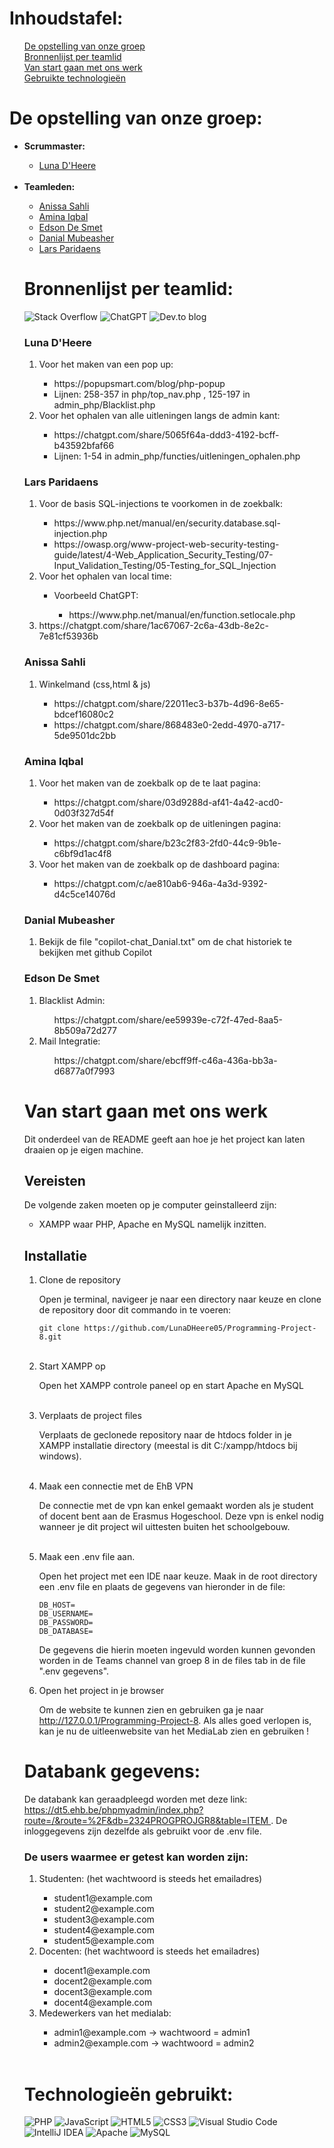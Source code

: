<h1>Inhoudstafel:</h1>
<ol>
  
  [De opstelling van onze groep](https://github.com/LunaDHeere05/Programming-Project-8#de-opstelling-van-onze-groep-) <br>
  [Bronnenlijst per teamlid](https://github.com/LunaDHeere05/Programming-Project-8#de-opstelling-van-onze-groep-) <br>
  [Van start gaan met ons werk](https://github.com/LunaDHeere05/Programming-Project-8#de-opstelling-van-onze-groep-) <br>
  [Gebruikte technologieën](https://github.com/LunaDHeere05/Programming-Project-8#de-opstelling-van-onze-groep-) <br>
  
</ol>

<h1>De opstelling van onze groep: </h1>
<ul>
  <li><b>Scrummaster:</b></li>
    <ul>
    <li><a href="https://github.com/LunaDHeere05">Luna D'Heere</a></li>
    </ul>
<br>
  <li><b>Teamleden:</b></li>
      <ul>
      <li><a href="https://github.com/anissa-hli">Anissa Sahli</a></li>
      <li><a href="https://github.com/Amina-Iqbal">Amina Iqbal</a></li>
      <li><a href="https://github.com/edsondes">Edson De Smet</a></li>
      <li><a href="https://github.com/dominium2">Danial Mubeasher</a></li>
      <li><a href="https://github.com/lord-nox">Lars Paridaens</a></li>
  </ul>

<h1>Bronnenlijst per teamlid: </h1>

![Stack Overflow](https://img.shields.io/badge/-Stackoverflow-FE7A16?style=for-the-badge&logo=stack-overflow&logoColor=white)
![ChatGPT](https://img.shields.io/badge/chatGPT-74aa9c?style=for-the-badge&logo=openai&logoColor=white)
![Dev.to blog](https://img.shields.io/badge/dev.to-0A0A0A?style=for-the-badge&logo=dev.to&logoColor=white)
 
<h3>Luna D'Heere</h3>
<ol>
  <li>Voor het maken van een pop up:</li>
  <ul>
    <li>https://popupsmart.com/blog/php-popup</li>
    <li>Lijnen: 258-357 in php/top_nav.php , 125-197 in admin_php/Blacklist.php</li>
  </ul>
  <li>Voor het ophalen van alle uitleningen langs de admin kant:</li>
    <ul>
      <li>https://chatgpt.com/share/5065f64a-ddd3-4192-bcff-b43592bfaf66</li>
      <li>Lijnen: 1-54 in admin_php/functies/uitleningen_ophalen.php</li>
    </ul>
</ol>
<h3>Lars Paridaens</h3>
<ol>
  <li>Voor de basis SQL-injections te voorkomen in de zoekbalk:</li>
  <ul>
    <li>https://www.php.net/manual/en/security.database.sql-injection.php</li>
    <li>https://owasp.org/www-project-web-security-testing-guide/latest/4-Web_Application_Security_Testing/07-Input_Validation_Testing/05-Testing_for_SQL_Injection</li>
  </ul>
  <li>Voor het ophalen van local time:</li>
    <ul>
     <li>Voorbeeld ChatGPT:</li>
<ul> <li>https://www.php.net/manual/en/function.setlocale.php</li></ul>
    </ul>

<li>https://chatgpt.com/share/1ac67067-2c6a-43db-8e2c-7e81cf53936b</li>
</ol>
<h3>Anissa Sahli</h3>
<ol>
  <li>Winkelmand (css,html & js)</li>
  <ul>
    <li>https://chatgpt.com/share/22011ec3-b37b-4d96-8e65-bdcef16080c2</li>
    <li>https://chatgpt.com/share/868483e0-2edd-4970-a717-5de9501dc2bb</li>
  </ul>
  <!-- <li>Voor het ophalen van local time:</li>
    <ul>
      <li>https://www.php.net/manual/en/function.setlocale.php</li>
    </ul> -->
</ol>
<h3>Amina Iqbal</h3>
<ol>
  <li>Voor het maken van de zoekbalk op de te laat pagina:</li>
  <ul>
    <li>https://chatgpt.com/share/03d9288d-af41-4a42-acd0-0d03f327d54f</li>
  </ul>
  <li>Voor het maken van de zoekbalk op de uitleningen pagina:</li>
  <ul>
    <li>https://chatgpt.com/share/b23c2f83-2fd0-44c9-9b1e-c6bf9d1ac4f8</li>
  </ul>
  <li>Voor het maken van de zoekbalk op de dashboard pagina:</li>
  <ul>
    <li>https://chatgpt.com/c/ae810ab6-946a-4a3d-9392-d4c5ce14076d</li>
  </ul>
</ol>
<h3>Danial Mubeasher</h3>
<ol>
  <li>Bekijk de file "copilot-chat_Danial.txt" om de chat historiek te bekijken met github Copilot</li>
</ol>
<h3>Edson De Smet</h3>
<ol>
  <li>Blacklist Admin:</li>
  <ul>https://chatgpt.com/share/ee59939e-c72f-47ed-8aa5-8b509a72d277</ul>
  <li>Mail Integratie:</li>
  <ul>https://chatgpt.com/share/ebcff9ff-c46a-436a-bb3a-d6877a0f7993</ul>
</ol>

<h1>Van start gaan met ons werk</h1>
<p>Dit onderdeel van de README geeft aan hoe je het project kan laten draaien op je eigen machine.</p>

<h2>Vereisten</h2>
<p>De volgende zaken moeten op je computer geinstalleerd zijn:</p>

<ul>
  <li>XAMPP waar PHP, Apache en MySQL namelijk inzitten.</li>
</ul>

<h2>Installatie</h2>

<ol type="1">
  <li>Clone de repository</li>
  <p>Open je terminal, navigeer je naar een directory naar keuze en clone de repository door dit commando in te voeren: </p>
  
  ```
  git clone https://github.com/LunaDHeere05/Programming-Project-8.git
  ```
<br>
<li>Start XAMPP op</li>
<p>Open het XAMPP controle paneel op en start Apache en MySQL</p>
<br>
<li>Verplaats de project files</li>
<p>Verplaats de geclonede repository naar de htdocs folder in je XAMPP installatie directory (meestal is dit C:/xampp/htdocs bij windows).</p>
<br>
<li>Maak een connectie met de EhB VPN</li>
<p>De connectie met de vpn kan enkel gemaakt worden als je student of docent bent aan de Erasmus Hogeschool. Deze vpn is enkel nodig wanneer je dit project
wil uittesten buiten het schoolgebouw.</p>
<br>
<li>Maak een .env file aan.</li>
<p>Open het project met een IDE naar keuze. Maak in de root directory een .env file en plaats de gegevens van hieronder in de file: </p>

```
DB_HOST=
DB_USERNAME=
DB_PASSWORD=
DB_DATABASE=
```
<p>De gegevens die hierin moeten ingevuld worden kunnen gevonden worden in de Teams channel van groep 8 in de files tab in de file ".env gegevens".</p>
<li>Open het project in je browser</li>
<p>Om de website te kunnen zien en gebruiken ga je naar <a href="http://127.0.0.1/Programming-Project-8">http://127.0.0.1/Programming-Project-8</a>. Als alles goed verlopen is, kan je nu de uitleenwebsite van het MediaLab zien en gebruiken !</p>
</ol>
<h1>Databank gegevens:</h1>
  
  <p>De databank kan geraadpleegd worden met deze link: <a href="https://dt5.ehb.be/phpmyadmin/index.php?route=/&route=%2F&db=2324PROGPROJGR8&table=ITEM"> https://dt5.ehb.be/phpmyadmin/index.php?route=/&route=%2F&db=2324PROGPROJGR8&table=ITEM </a>. De inloggegevens zijn dezelfde als gebruikt voor de .env file. </p>

<h3>De users waarmee er getest kan worden zijn: </h3>
  <ol type=1>
    <li>Studenten: (het wachtwoord is steeds het emailadres)</li>
    <ul>
      <li>student1@example.com</li>
      <li>student2@example.com</li>
      <li>student3@example.com</li>
      <li>student4@example.com</li>
      <li>student5@example.com</li>
    </ul>
    <li>Docenten: (het wachtwoord is steeds het emailadres)</li>
    <ul>
        <li>docent1@example.com</li>
       <li>docent2@example.com</li>
       <li>docent3@example.com</li>
       <li>docent4@example.com</li>
    </ul>
    <li>Medewerkers van het medialab:</li>
    <ul>
        <li>admin1@example.com -> wachtwoord = admin1</li>
        <li>admin2@example.com -> wachtwoord = admin2</li>
    </ul>
  </ol>

  <br>
  
<h1>Technologieën gebruikt:</h1>

![PHP](https://img.shields.io/badge/php-%23777BB4.svg?style=for-the-badge&logo=php&logoColor=white)
![JavaScript](https://img.shields.io/badge/javascript-%23323330.svg?style=for-the-badge&logo=javascript&logoColor=%23F7DF1E)
![HTML5](https://img.shields.io/badge/html5-%23E34F26.svg?style=for-the-badge&logo=html5&logoColor=white)
![CSS3](https://img.shields.io/badge/css3-%231572B6.svg?style=for-the-badge&logo=css3&logoColor=white)
![Visual Studio Code](https://img.shields.io/badge/Visual%20Studio%20Code-0078d7.svg?style=for-the-badge&logo=visual-studio-code&logoColor=white)
![IntelliJ IDEA](https://img.shields.io/badge/IntelliJIDEA-000000.svg?style=for-the-badge&logo=intellij-idea&logoColor=white)
![Apache](https://img.shields.io/badge/apache-%23D42029.svg?style=for-the-badge&logo=apache&logoColor=white)
![MySQL](https://img.shields.io/badge/mysql-4479A1.svg?style=for-the-badge&logo=mysql&logoColor=white)
